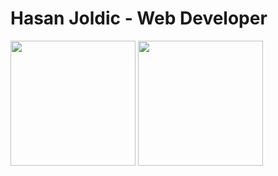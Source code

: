 # Hasan Joldic - Web Developer

  <img height=200 align="center" src="https://github-readme-stats-beta-ashen.vercel.app/api/top-langs?username=hasanjoldic&layout=compact&langs_count=8&card_width=320" />

  <img height=200 align="center" src="https://github-readme-stats-beta-ashen.vercel.app/api?username=hasanjoldic&include_all_commits=true&card_width=320" />
